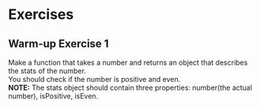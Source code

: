 # Exercises
## Warm-up Exercise 1

Make a function that takes a number and returns an object that describes the stats of the number. \
You should check if the number is positive and even. \
**NOTE:** The stats object should contain three properties: number(the actual number), isPositive, isEven.
